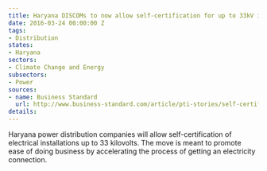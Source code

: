 ```yaml
---
title: Haryana DISCOMs to now allow self-certification for up to 33kV installations
date: 2016-03-24 00:00:00 Z
tags:
- Distribution
states:
- Haryana
sectors:
- Climate Change and Energy
subsectors:
- Power
sources:
- name: Business Standard
  url: http://www.business-standard.com/article/pti-stories/self-certification-scheme-launched-by-haryana-power-companies-116032000588_1.html
details: 
---
```


Haryana power distribution companies will allow self-certification of electrical installations up to 33 kilovolts. The move is meant to promote ease of doing business by accelerating the process of getting an electricity connection.
